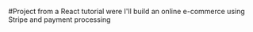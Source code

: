 #Project from a React tutorial were I'll build an online e-commerce using Stripe and payment processing
